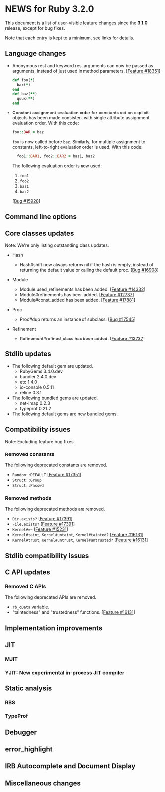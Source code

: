 # NEWS for Ruby 3.2.0

This document is a list of user-visible feature changes
since the **3.1.0** release, except for bug fixes.

Note that each entry is kept to a minimum, see links for details.

## Language changes

* Anonymous rest and keyword rest arguments can now be passed as
  arguments, instead of just used in method parameters.
  [[Feature #18351]]

    ```ruby
    def foo(*)
      bar(*)
    end
    def baz(**)
      quux(**)
    end
    ```

* Constant assignment evaluation order for constants set on explicit
  objects has been made consistent with single attribute assignment
  evaluation order.  With this code:

    ```ruby
    foo::BAR = baz
    ```

  `foo` is now called before `baz`. Similarly, for multiple assignment
  to constants,  left-to-right evaluation order is used.  With this
  code:

    ```ruby
      foo1::BAR1, foo2::BAR2 = baz1, baz2
    ```

  The following evaluation order is now used:

  1. `foo1`
  2. `foo2`
  3. `baz1`
  4. `baz2`

  [[Bug #15928]]

## Command line options

## Core classes updates

Note: We're only listing outstanding class updates.

* Hash
    * Hash#shift now always returns nil if the hash is
      empty, instead of returning the default value or
      calling the default proc. [[Bug #16908]]

* Module
    * Module.used_refinements has been added. [[Feature #14332]]
    * Module#refinements has been added. [[Feature #12737]]
    * Module#const_added has been added. [[Feature #17881]]

* Proc
    * Proc#dup returns an instance of subclass. [[Bug #17545]]

* Refinement
    * Refinement#refined_class has been added. [[Feature #12737]]

## Stdlib updates

*   The following default gem are updated.
    * RubyGems 3.4.0.dev
    * bundler 2.4.0.dev
    * etc 1.4.0
    * io-console 0.5.11
    * reline 0.3.1
*   The following bundled gems are updated.
    * net-imap 0.2.3
    * typeprof 0.21.2
*   The following default gems are now bundled gems.

## Compatibility issues

Note: Excluding feature bug fixes.

### Removed constants

The following deprecated constants are removed.

* `Random::DEFAULT` [[Feature #17351]]
* `Struct::Group`
* `Struct::Passwd`

### Removed methods

The following deprecated methods are removed.

* `Dir.exists?` [[Feature #17391]]
* `File.exists?` [[Feature #17391]]
* `Kernel#=~` [[Feature #15231]]
* `Kernel#taint`, `Kernel#untaint`, `Kernel#tainted?`
  [[Feature #16131]]
* `Kernel#trust`, `Kernel#untrust`, `Kernel#untrusted?`
  [[Feature #16131]]

## Stdlib compatibility issues

## C API updates

### Removed C APIs

The following deprecated APIs are removed.

* `rb_cData` variable.
* "taintedness" and "trustedness" functions. [[Feature #16131]]

## Implementation improvements

## JIT

### MJIT

### YJIT: New experimental in-process JIT compiler

## Static analysis

### RBS

### TypeProf

## Debugger

## error_highlight

## IRB Autocomplete and Document Display

## Miscellaneous changes

[Feature #12737]: https://bugs.ruby-lang.org/issues/12737
[Feature #14332]: https://bugs.ruby-lang.org/issues/14332
[Feature #15231]: https://bugs.ruby-lang.org/issues/15231
[Bug #15928]:     https://bugs.ruby-lang.org/issues/15928
[Feature #16131]: https://bugs.ruby-lang.org/issues/16131
[Bug #16908]:     https://bugs.ruby-lang.org/issues/16908
[Feature #17351]: https://bugs.ruby-lang.org/issues/17351
[Feature #17391]: https://bugs.ruby-lang.org/issues/17391
[Bug #17545]:     https://bugs.ruby-lang.org/issues/17545
[Feature #17881]: https://bugs.ruby-lang.org/issues/17881
[Feature #18351]: https://bugs.ruby-lang.org/issues/18351
